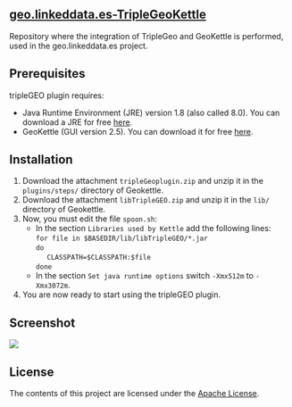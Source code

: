<html>
	<head></head>
	<body>
		<div id="readme" class="clearfix announce instapaper_body md">
			<article class="markdown-body entry-content" itemprop="mainContentOfPage">
				<h2><a name="welcome" class="anchor" href="#welcome"><span class="octicon octicon-link"></span>geo.linkeddata.es-TripleGeoKettle</a></h2>
				<p>Repository where the integration of TripleGeo and GeoKettle is performed, used in the geo.linkeddata.es project.</p>
				<h2><a name="prerequisites" class="anchor" href="#Prerequisites"><span class="octicon octicon-link"></span></a>Prerequisites</h2>
				tripleGEO plugin requires: 
				<ul>
					<li>Java Runtime Environment (JRE) version 1.8 (also called 8.0). You can download a JRE for free <a href="http://www.oracle.com/technetwork/java/index.html">here</a>.</li>
					<li>GeoKettle (GUI version 2.5). You can download it for free <a href="http://www.spatialytics.org/projects/geokettle/">here</a>.</li>
				</ul>
				<h2><a name="installation" class="anchor" href="#Installation"><span class="octicon octicon-link"></span></a>Installation</h2>
				<ol>
					<li>Download the attachment <code>tripleGeoplugin.zip</code> and unzip it in the <code>plugins/steps/</code> directory of Geokettle.</li>
					<li>Download the attachment <code>libTripleGEO.zip</code> and unzip it in the <code>lib/</code> directory of Geokettle.</li>
					<li>Now, you must edit the file <code>spoon.sh</code>:<br/>
						<ul>
							<li>In the section <code>Libraries used by Kettle</code> add the following lines:<br/>
								<code>for file in $BASEDIR/lib/libTripleGEO/*.jar</code><br/>
								<code>do</code><br/>
									 &nbsp; &nbsp; &nbsp;<code>CLASSPATH=$CLASSPATH:$file</code><br/>
								<code>done</code>
							</li>
							<li>In the section <code>Set java runtime options</code> switch <code>-Xmx512m</code> to <code>-Xmx3072m</code>.</li>
						</ul>
					</li>
					<li>You are now ready to start using the tripleGEO plugin.</li>
				</ol>
				<h2><a name="screenshot" class="anchor" href="#Screenshot"><span class="octicon octicon-link"></span></a>Screenshot</h2>
				<img src="https://github.com/oeg-upm/geo.linkeddata.es-TripleGeoKettle/blob/master/distrib/Screenshot.png">				
				<h2><a name="license" class="anchor" href="#license"><span class="octicon octicon-link"></span></a>License</h2>
				<p>The contents of this project are licensed under the <a href="https://github.com/oeg-upm/geo.linkeddata.es-TripleGeoKettle/blob/master/LICENSE">Apache License</a>.</p>
			</article>
		</div>
	</body>
</html>